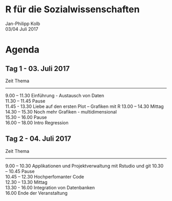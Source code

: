 # R für die Sozialwissenschaften
Jan-Philipp Kolb  
03/04 Juli 2017  



# Agenda

## Tag 1 - 03. Juli 2017


Zeit             Thema                                      
---------------  -------------------------------------------
9.00 – 11.30     Einführung - Austausch von Daten           
11.30 – 11.45    Pause                                      
11.45  - 13.30   Liebe auf den ersten Plot – Grafiken mit R 
13.00 – 14.30    Mittag                                     
14.30 – 15.30    Noch mehr Grafiken - multidimensional      
15.30 – 16.00    Pause                                      
16.00 – 18.00    Intro Regression                           

## Tag 2 - 04. Juli 2017


Zeit            Thema                                                   
--------------  --------------------------------------------------------
9.00 – 10.30    Applikationen und Projektverwaltung mit Rstudio und git 
10.30 – 10.45   Pause                                                   
10.45 – 12.30   Hochperfomanter Code                                    
12.30 – 13.30   Mittag                                                  
13.30 - 16.00   Integration von Datenbanken                             
16.00           Ende der Veranstaltung                                  

